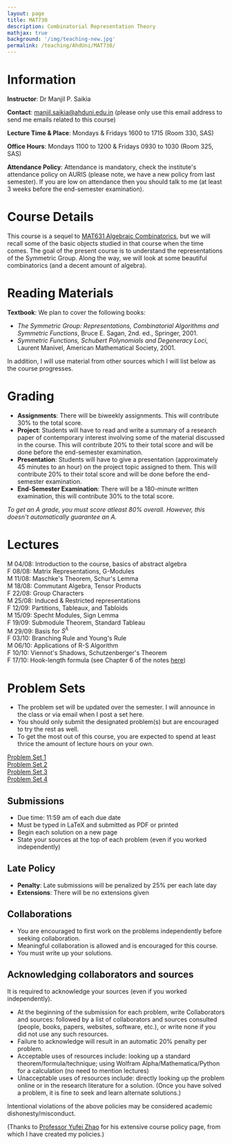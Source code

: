 ```yaml
---
layout: page
title: MAT730
description: Combinatorial Representation Theory
mathjax: true
background: '/img/teaching-new.jpg'
permalink: /teaching/AhdUni/MAT730/
---
```


# Information

**Instructor**: Dr Manjil P. Saikia

**Contact**: manjil.saikia@ahduni.edu.in (please only use this email address to send me emails related to this course)

**Lecture Time & Place**: Mondays & Fridays 1600 to 1715 (Room 330, SAS)

**Office Hours**: Mondays 1100 to 1200 & Fridays 0930 to 1030 (Room 325, SAS)

**Attendance Policy**: Attendance is mandatory, check the institute's attendance policy on AURIS (please note, we have a new policy from last semester). If you are low on attendance then you should talk to me (at least 3 weeks before the end-semester examination).

# Course Details

This course is a sequel to [MAT631 Algebraic Combinatorics](/teaching/AhdUni/MAT631), but we will recall some of the basic objects studied in that course when the time comes. The goal of the present course is to understand the representations of the Symmetric Group. Along the way, we will look at some beautiful combinatorics (and a decent amount of algebra).

# Reading Materials

**Textbook**: We plan to cover the following books:

- *The Symmetric Group: Representations, Combinatorial Algorithms and Symmetric Functions*, Bruce E. Sagan, 2nd. ed., Springer, 2001.
- *Symmetric Functions, Schubert Polynomials and Degeneracy Loci*, Laurent Manivel, American Mathematical Society, 2001.

In addition, I will use material from other sources which I will list below as the course progresses.

# Grading

- **Assignments**: There will be biweekly assignments. This will contribute 30% to the total score.
- **Project**: Students will have to read and write a summary of a research paper of contemporary interest involving some of the material discussed in the course. This will contribute 20% to their total score and will be done before the end-semester examination.
- **Presentation**: Students will have to give a presentation (approximately 45 minutes to an hour) on the project topic assigned to them. This will contribute 20% to their total score and will be done before the end-semester examination.
- **End-Semester Examination**: There will be a 180-minute written examination, this will contribute 30% to the total score.

*To get an A grade, you must score atleast 80% overall. However, this doesn't automatically guarantee an A.*

# Lectures

M 04/08: Introduction to the course, basics of abstract algebra  
F 08/08: Matrix Representations, G-Modules  
M 11/08: Maschke's Theorem, Schur's Lemma  
M 18/08: Commutant Algebra, Tensor Products  
F 22/08: Group Characters  
M 25/08: Induced & Restricted representations  
F 12/09: Partitions, Tableaux, and Tabloids  
M 15/09: Specht Modules, Sign Lemma  
F 19/09: Submodule Theorem, Standard Tableau  
M 29/09: Basis for $S^\lambda$  
F 03/10: Branching Rule and Young's Rule  
M 06/10: Applications of R-S Algorithm  
F 10/10: Viennot's Shadows, Schutzenberger's Theorem  
F 17/10: Hook-length formula (see Chapter 6 of the notes [here](https://www.math.uni-tuebingen.de/de/forschung/maphy/lehre/ws-2018-19/sgc/dateien/combinatorics-lecturenotes.pdf))

# Problem Sets

- The problem set will be updated over the semester. I will announce in the class or via email when I post a set here.
- You should only submit the designated problem(s) but are encouraged to try the rest as well.
- To get the most out of this course, you are expected to spend at least thrice the amount of lecture hours on your own.

[Problem Set 1](/teaching/AhdUni/MAT730/M2025/ps1.pdf)  
[Problem Set 2](/teaching/AhdUni/MAT730/M2025/ps2.pdf)  
[Problem Set 3](/teaching/AhdUni/MAT730/M2025/ps3.pdf)  
[Problem Set 4](/teaching/AhdUni/MAT730/M2025/ps4.pdf)

## Submissions

- Due time: 11:59 am of each due date
- Must be typed in LaTeX and submitted as PDF or printed
- Begin each solution on a new page
- State your sources at the top of each problem (even if you worked independently)

## Late Policy

- **Penalty**: Late submissions will be penalized by 25% per each late day
- **Extensions**: There will be no extensions given

## Collaborations

- You are encouraged to first work on the problems independently before seeking collaboration.
- Meaningful collaboration is allowed and is encouraged for this course.
- You must write up your solutions.

## Acknowledging collaborators and sources

It is required to acknowledge your sources (even if you worked independently).

- At the beginning of the submission for each problem, write Collaborators and sources: followed by a list of collaborators and sources consulted (people, books, papers, websites, software, etc.), or write none if you did not use any such resources.
- Failure to acknowledge will result in an automatic 20% penalty per problem.
- Acceptable uses of resources include: looking up a standard theorem/formula/technique; using Wolfram Alpha/Mathematica/Python for a calculation (no need to mention lectures)
- Unacceptable uses of resources include: directly looking up the problem online or in the research literature for a solution. (Once you have solved a problem, it is fine to seek and learn alternate solutions.)

Intentional violations of the above policies may be considered academic dishonesty/misconduct.

(Thanks to [Professor Yufei Zhao](https://yufeizhao.com) for his extensive course policy page, from which I have created my policies.)
